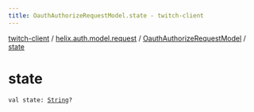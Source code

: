 ```yaml
---
title: OauthAuthorizeRequestModel.state - twitch-client
---
```


[twitch-client](../../index.html) / [helix.auth.model.request](../index.html) / [OauthAuthorizeRequestModel](index.html) / [state](./state.html)

# state

`val state: `[`String`](https://kotlinlang.org/api/latest/jvm/stdlib/kotlin/-string/index.html)`?`